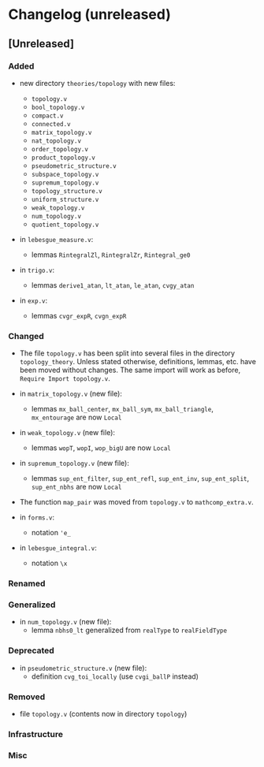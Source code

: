 # Changelog (unreleased)

## [Unreleased]

### Added

- new directory `theories/topology` with new files:
  + `topology.v`
  + `bool_topology.v`
  + `compact.v`
  + `connected.v`
  + `matrix_topology.v`
  + `nat_topology.v`
  + `order_topology.v`
  + `product_topology.v`
  + `pseudometric_structure.v`
  + `subspace_topology.v`
  + `supremum_topology.v`
  + `topology_structure.v`
  + `uniform_structure.v`
  + `weak_topology.v`
  + `num_topology.v`
  + `quotient_topology.v`
- in `lebesgue_measure.v`:
  + lemmas `RintegralZl`, `RintegralZr`, `Rintegral_ge0`

- in `trigo.v`:
  + lemmas `derive1_atan`, `lt_atan`, `le_atan`, `cvgy_atan`

- in `exp.v`:
  + lemmas `cvgr_expR`, `cvgn_expR`

### Changed

- The file `topology.v` has been split into several files in the directory 
  `topology_theory`. Unless stated otherwise, definitions, lemmas, etc. 
  have been moved without changes. The same import will work as before, 
  `Require Import topology.v`.

- in `matrix_topology.v` (new file):
  + lemmas `mx_ball_center`, `mx_ball_sym`, `mx_ball_triangle`, `mx_entourage`
    are now `Local`

- in `weak_topology.v` (new file):
  + lemmas `wopT`, `wopI`, `wop_bigU` are now `Local`

- in `supremum_topology.v` (new file):
  + lemmas `sup_ent_filter`, `sup_ent_refl`, `sup_ent_inv`, `sup_ent_split`,
    `sup_ent_nbhs` are now `Local`

- The function `map_pair` was moved from `topology.v` to `mathcomp_extra.v`.
- in `forms.v`:
  + notation `'e_`

- in `lebesgue_integral.v`:
  + notation `\x`

### Renamed

### Generalized

- in `num_topology.v` (new file):
  + lemma `nbhs0_lt` generalized from `realType` to `realFieldType`

### Deprecated

- in `pseudometric_structure.v` (new file):
  + definition `cvg_toi_locally` (use `cvgi_ballP` instead)

### Removed

- file `topology.v` (contents now in directory `topology`)

### Infrastructure

### Misc
